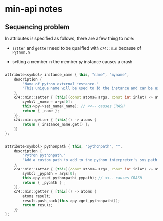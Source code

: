 # min-api notes


## Sequencing problem

In attributes is specified as follows, there are a few thing to note:

- `setter` and `getter` need to be qualified with `c74::min` because of `Python.h`

- setting a member in the member `py` instance causes a crash



```c++

attribute<symbol> instance_name { this, "name", "myname",
    description {
        "Name of python external instance."
        "This unique name will be used to id the instance and can be used to send messages to it."
    },
    c74::min::setter { [this](const atoms& args, const int inlet) -> atoms {
        symbol _name = args[0];
        this->py->set_name(_name); // <<-- causes CRASH
        return { _name };
    }},
    c74::min::getter { [this]() -> atoms {
        return { instance_name.get() };
    }}
};


attribute<symbol> pythonpath { this, "pythonpath", "",
    description {
        "Python pythonpath."
        "Add a custom path to add to the python interpreter's sys.path." 
    },
    c74::min::setter { [this](const atoms& args, const int inlet) -> atoms {
        symbol _pypath = args[0];
        this->py->set_pythonpath(_pypath); // <<-- causes CRASH
        return { _pypath } ;
    }},
    c74::min::getter { [this]() -> atoms {
        atoms result;
        result.push_back(this->py->get_pythonpath());
        return result;
    }}
};
```